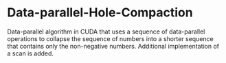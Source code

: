 # Data-parallel-Hole-Compaction
Data-parallel algorithm in CUDA that uses a sequence of data-parallel operations to collapse the sequence of numbers into a shorter sequence that contains only the non-negative numbers. Additional implementation of a scan is added.
